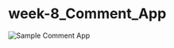 # week-8_Comment_App


![Sample Comment App](https://arianzargaran.github.io/week-8_Comment_App/preview.png)
